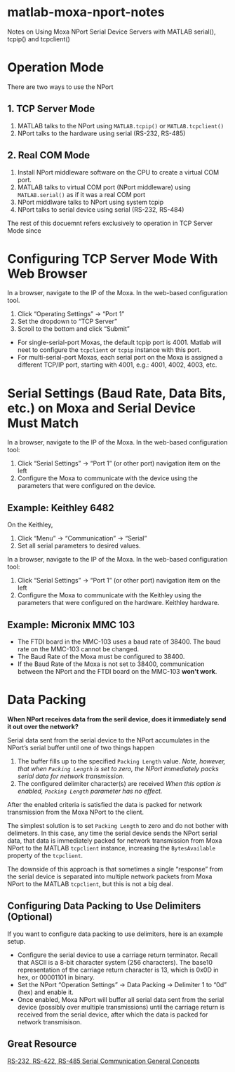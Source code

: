 # matlab-moxa-nport-notes
Notes on Using Moxa NPort Serial Device Servers with MATLAB serial(), tcpip() and tcpclient()

# Operation Mode

There are two ways to use the NPort

## 1. TCP Server Mode
1. MATLAB talks to the NPort using `MATLAB.tcpip()` or `MATLAB.tcpclient()`
2. NPort talks to the hardware using serial (RS-232, RS-485)


## 2. Real COM Mode
1. Install NPort middleware software on the CPU to create a virtual COM port.
2. MATLAB talks to virtual COM port (NPort middleware) using `MATLAB.serial()` as if it was a real COM port
3. NPort middlware talks to NPort using system tcpip
4. NPort talks to serial device using serial (RS-232, RS-484) 

The rest of this docuemnt refers exclusively to operation in TCP Server Mode since

# Configuring TCP Server Mode With Web Browser

In a browser, navigate to the IP of the Moxa.  In the web-based configuration tool.  

1. Click “Operating Settings” -> “Port 1” 
2. Set the dropdown to “TCP Server”
3. Scroll to the bottom and click “Submit”

- For single-serial-port Moxas, the default tcpip port is 4001.  Matlab will neet to configure the `tcpclient` or  `tcpip` instance with this port.  
- For multi-serial-port Moxas, each serial port on the Moxa is assigned a different TCP/IP port, starting with 4001, e.g.: 4001, 4002, 4003, etc.

# Serial Settings (Baud Rate, Data Bits, etc.) on Moxa and Serial Device Must Match

In a browser, navigate to the IP of the Moxa.  In the web-based configuration tool:

1. Click “Serial Settings” -> “Port 1” (or other port) navigation item on the left
2. Configure the Moxa to communicate with the device using the parameters that were configured on the device. 

## Example: Keithley 6482

On the Keithley, 

1. Click “Menu” -> “Communication” -> “Serial”  
2. Set all serial parameters to desired values.  

In a browser, navigate to the IP of the Moxa.  In the web-based configuration tool:

1. Click “Serial Settings” -> “Port 1” (or other port) navigation item on the left
2. Configure the Moxa to communicate with the Keithley using the parameters that were configured on the hardware. Keithley hardware.

## Example: Micronix MMC 103

- The FTDI board in the MMC-103 uses a baud rate of 38400. The baud rate on the MMC-103 cannot be changed. 
- The Baud Rate of the Moxa must be configured to 38400.
- If the Baud Rate of the Moxa is not set to 38400, communication between the NPort and the FTDI board on the MMC-103 **won't work**.

# Data Packing

**When NPort receives data from the seril device, does it immediately send it out over the network?**

Serial data sent from the serial device to the NPort accumulates in the NPort’s serial buffer until one of two things happen

1. The buffer fills up to the specified `Packing Length` value.  *Note, however, that when `Packing Length` is set to zero, the NPort immediately packs serial data for network transmission.*
2. The configured delimiter character(s) are received *When this option is enabled, `Packing Length` parameter has no effect.*


After the enabled criteria is satisfied the data is packed for network transmission from the Moxa NPort to the client. 

The simplest solution is to set `Packing Length` to zero and do not bother with delimeters.  In this case, any time the serial device sends the NPort serial data, that data is immediately packed for network transmission from Moxa NPort to the MATLAB `tcpclient` instance, increasing the `BytesAvailable` property of the `tcpclient`.  

The downside of this approach is that sometimes a single “response” from the serial device is separated into multiple network packets from Moxa NPort to the MATLAB `tcpclient`, but this is not a big deal.

## Configuring Data Packing to Use Delimiters (Optional)

If you want to configure data packing to use delimiters, here is an example setup. 

- Configure the serial device to use a carriage return terminator. Recall that ASCII is a 8-bit character system (256 characters).  The base10 representation of the carriage return character is 13, which is 0x0D in hex, or 00001101 in binary.  
- Set the NPort “Operation Settings” -> Data Packing -> Delimiter 1 to “0d” (hex) and enable it.  
- Once enabled, Moxa NPort will buffer all serial data sent from the serial device (possibly over multiple transmissions) until the carriage return is received from the serial device, after which the data is packed for network transmisison. 


## Great Resource
[RS-232, RS-422, RS-485 Serial Communication General Concepts](http://www.ni.com/white-paper/11390/en/)

